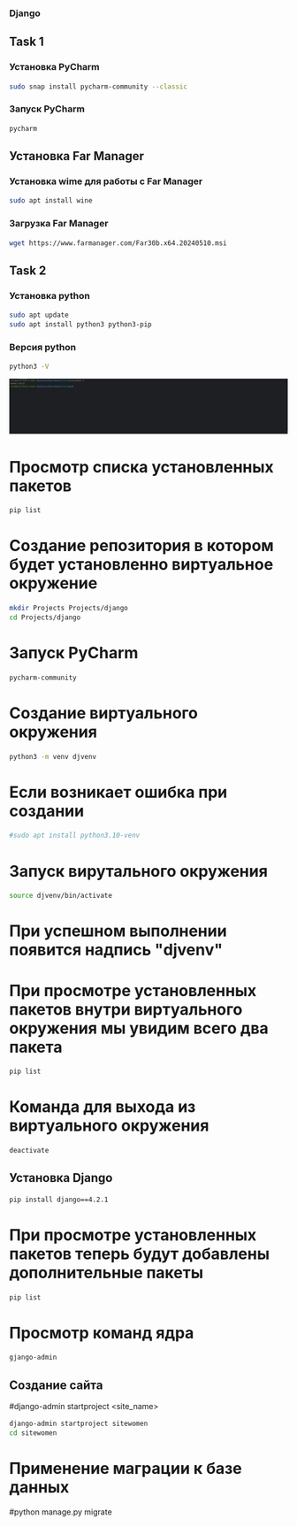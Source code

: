### Django

## Task 1

### Установка PyCharm
```bash
sudo snap install pycharm-community --classic
```
### Запуск PyCharm
```bash
pycharm
```

## Установка Far Manager
### Установка wime для работы с Far Manager
```bash
sudo apt install wine
```
### Загрузка Far Manager
```bash
wget https://www.farmanager.com/Far30b.x64.20240510.msi
```

## Task 2

### Установка python

```bash
sudo apt update
sudo apt install python3 python3-pip
```

### Версия python
```bash
python3 -V
```

![Python -V](./screenshots/1.png)

# Просмотр списка установленных пакетов
```bash
pip list
```
# Создание репозитория в котором будет установленно виртуальное окружение
```bash
mkdir Projects Projects/django
cd Projects/django
```
# Запуск PyCharm
```bash
pycharm-community
```
# Создание виртуального окружения
```bash
python3 -m venv djvenv
```
# Если возникает ошибка при создании
```bash
#sudo apt install python3.10-venv
```
# Запуск вирутального окружения
```bash
source djvenv/bin/activate
```
# При успешном выполнении появится надпись "djvenv"
# При просмотре установленных пакетов внутри виртуального окружения мы увидим всего два пакета
```bash
pip list
```
# Команда для выхода из виртуального окружения
```bash
deactivate
```
## Установка Django
```bash
pip install django==4.2.1
```
# При просмотре установленных пакетов теперь будут добавлены дополнительные пакеты
```bash
pip list
```
# Просмотр команд ядра
```bash
gjango-admin
```
## Создание сайта
#django-admin startproject <site_name>
```bash
django-admin startproject sitewomen
cd sitewomen
```
# Применение маграции к базе данных
#python manage.py migrate